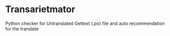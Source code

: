 # Transarietmator
Python checker for Untranslated Gettext (.po) file and auto recommendation for the translate
